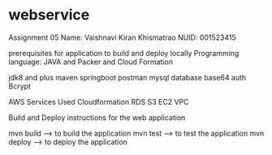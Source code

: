 # webservice

Assignment 05
Name: Vaishnavi Kiran Khismatrao
NUID: 001523415

prerequisites for application to build and deploy locally
Programming language: JAVA and Packer and Cloud Formation

jdk8 and plus
maven
springboot
postman
mysql database
base64 auth
Bcrypt

AWS Services Used
Cloudformation
RDS
S3
EC2
VPC

Build and Deploy instructions for the web application


mvn build --> to build the application
mvn test --> to test the application
mvn deploy --> to deploy the application
